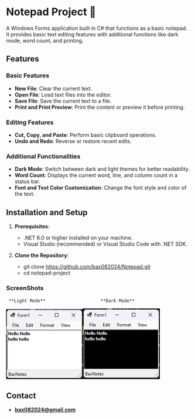 # Notepad Project  :page_facing_up:

A Windows Forms application built in C# that functions as a basic notepad.
It provides basic text editing features with additional functions like dark mode,
word count, and printing.

## Features

### Basic Features
- **New File**: Clear the current text.
- **Open File**: Load text files into the editor.
- **Save File**: Save the current text to a file.
- **Print and Print Preview**: Print the content or preview it before printing.

### Editing Features
- **Cut, Copy, and Paste**: Perform basic clipboard operations.
- **Undo and Redo**: Reverse or restore recent edits.

### Additional Functionalities
- **Dark Mode**: Switch between dark and light themes for better readability.
- **Word Count**: Displays the current word, line, and column count in a status bar.
- **Font and Text Color Customization**: Change the font style and color of the text.

## Installation and Setup

1. **Prerequisites**:
   - .NET 6.0 or higher installed on your machine.
   - Visual Studio (recommended) or Visual Studio Code with .NET SDK.

2. **Clone the Repository**:
   - git clone https://github.com/bax082024/Notepad.git
   - cd notepad-project

### ScreenShots


     **Light Mode**                     **Dark Mode**
![Light mode](/Images/Light.png)![Dark Mode](/Images/Dark.png)






## Contact

- **bax082024@gmail.com**

